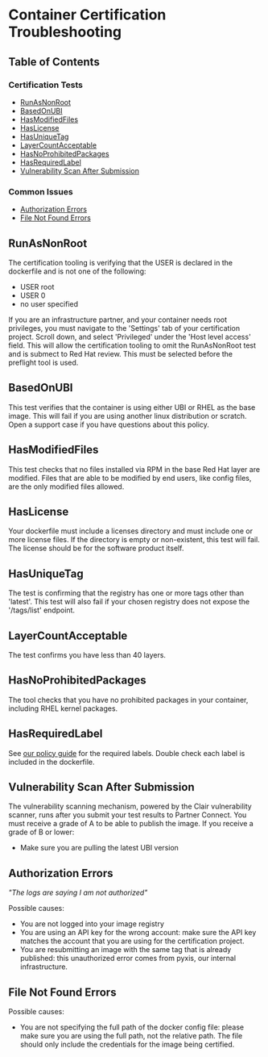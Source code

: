 # Container Certification Troubleshooting

## Table of Contents

### Certification Tests

* [RunAsNonRoot](#runasnonroot)
* [BasedOnUBI](#basedonubi)
* [HasModifiedFiles](#hasmodifiedfiles)
* [HasLicense](#haslicense)
* [HasUniqueTag](#hasuniquetag)
* [LayerCountAcceptable](#layercountacceptable)
* [HasNoProhibitedPackages](#hasnoprohibitedpackages)
* [HasRequiredLabel](#hasrequiredlabel)
* [Vulnerability Scan After Submission](#vulnerabilityscanner)

### Common Issues
* [Authorization Errors](#authorizationerrors)
* [File Not Found Errors](#filenotfound)

## <a id="runasnonroot"></a>RunAsNonRoot
The certification tooling is verifying that the USER is declared in the dockerfile and is not one of the following:
- USER root
- USER 0
- no user specified
  
If you are an infrastructure partner, and your container needs root privileges, you must navigate to the 'Settings' tab of your certification project. Scroll down, and select 'Privileged' under the 'Host level access' field. This will allow the certification tooling to omit the RunAsNonRoot test and is submect to Red Hat review. This must be selected before the preflight tool is used.
  
## <a id="basedonubi"></a>BasedOnUBI
This test verifies that the container is using either UBI or RHEL as the base image. This will fail if you are using another linux distribution or scratch. Open a support case if you have questions about this policy.

## <a id="hasmodifiedfiles"></a>HasModifiedFiles
This test checks that no files installed via RPM in the base Red Hat layer are modified. Files that are able to be modified by end users, like config files, are the only modified files allowed.
  
## <a id="haslicense"></a>HasLicense
Your dockerfile must include a licenses directory and must include one or more license files. If the directory is empty or non-existent, this test will fail. The license should be for the software product itself.
  
## <a id="hasuniquetag"></a>HasUniqueTag
The test is confirming that the registry has one or more tags other than 'latest'. This test will also fail if your chosen registry does not expose the '/tags/list' endpoint.
  
## <a id="layercountacceptable"></a>LayerCountAcceptable
 The test confirms you have less than 40 layers.
  
## <a id="hasnoprohibitedpackages"></a>HasNoProhibitedPackages
 The tool checks that you have no prohibited packages in your container, including RHEL kernel packages.
  
## <a id="hasrequiredlabel"></a>HasRequiredLabel
See [our policy guide](https://access.redhat.com/documentation/en-us/red_hat_openshift_certification/4.9/html-single/red_hat_openshift_software_certification_policy_guide/index#:~:text=Chapter%C2%A02.%C2%A0Requirements%20for%20container%20images) for the required labels. Double check each label is included in the dockerfile. 
  
## <a id="vulnerabilityscanner"></a>Vulnerability Scan After Submission
The vulnerability scanning mechanism, powered by the Clair vulnerability scanner, runs after you submit your test results to Partner Connect. You must receive a grade of A to be able to publish the image. If you receive a grade of B or lower:
- Make sure you are pulling the latest UBI version

## <a id="authorizationerrors"></a>Authorization Errors
  <i>"The logs are saying I am not authorized"</i>

Possible causes:
  - You are not logged into your image registry 
  - You are using an API key for the wrong account: make sure the API key matches the account that you are using for the certification project.
  - You are resubmitting an image with the same tag that is already published: this unauthorized error comes from pyxis, our internal infrastructure.

## <a id="filenotfound"></a>File Not Found Errors
Possible causes:
  - You are not specifying the full path of the docker config file: please make sure you are using the full path, not the relative path. The file should only include the credentials for the image being certified.
